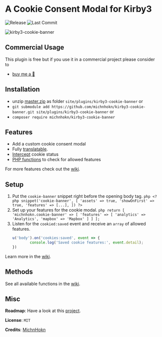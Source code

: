 # A Cookie Consent Modal for Kirby3

![Release](https://flat.badgen.net/packagist/v/michnhokn/kirby3-cookie-banner?color=92a9c4)
![Last Commit](https://flat.badgen.net/github/last-commit/michnhokn/kirby3-cookie-banner?color=92c496)

![kirby3-cookie-banner](https://user-images.githubusercontent.com/38752255/93235175-7ab6e280-f77d-11ea-9b8a-5a8c144344d7.gif)

## Commercial Usage

This plugin is free but if you use it in a commercial project please consider to

- [buy me a 🍺](https://buymeacoff.ee/michnhokn)

## Installation

- unzip [master.zip](https://github.com/michnhokn/kirby3-cookie-banner/archive/master.zip) as
	folder `site/plugins/kirby3-cookie-banner` or
- `git submodule add https://github.com/michnhokn/kirby3-cookie-banner.git site/plugins/kirby3-cookie-banner` or
- `composer require michnhokn/kirby3-cookie-banner`

## Features

- Add a custom cookie consent modal
- Fully [translatable](https://github.com/michnhokn/kirby3-cookie-banner/wiki/02-Translate-the-modal).
- [Intercept](https://github.com/michnhokn/kirby3-cookie-banner/wiki/01-How-to-set-it-up#-intercept-changes-to-the-cookie-settings)
	cookie status
- [PHP functions](https://github.com/michnhokn/kirby3-cookie-banner/wiki/03-PHP-functions) to check for allowed features

For more features check out the [wiki](https://github.com/michnhokn/kirby3-cookie-banner/wiki).

## Setup

1. Put the `cookie-banner` snippet right before the opening body tag.
		```` php
		<?php snippet('cookie-banner', [
				'assets' => true,
				'showOnFirst' => true,
				'features' => [...],
		]) ?>
		````
2. Set up your features for the cookie modal.
		````php
		return [
				'michnhokn.cookie-banner' => [
						'features' => [
								'analytics' => 'Analytics',
								'mapbox' => 'Mapbox'
						]
				]
		];
		````
3. Listen for the `cookied:saved` event and receive an `array` of allowed features.
 	````javascript
 	u('body').on('cookies:saved', event => {
 			console.log('Saved cookie features:', event.detail);
 	})
 	````

Learn more in the [wiki](https://github.com/michnhokn/kirby3-cookie-banner/wiki/01-How-to-set-it-up).

## Methods

See all available functions in the [wiki](https://github.com/michnhokn/kirby3-cookie-banner/wiki/03-PHP-functions).

## Misc

**Roadmap**: Have a look at this [project](https://github.com/michnhokn/kirby3-cookie-banner/projects/1).

**License**: `MIT`

**Credits**: [MichnHokn](https://github.com/michnhokn)
